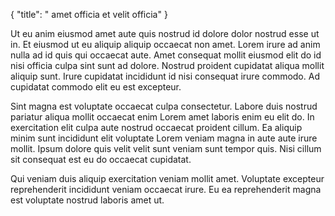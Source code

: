 {
  "title": " amet officia et velit officia"
}

Ut eu anim eiusmod amet aute quis nostrud id dolore dolor nostrud esse ut in. Et eiusmod ut eu aliquip aliquip occaecat non amet. Lorem irure ad anim nulla ad id quis qui occaecat aute. Amet consequat mollit eiusmod elit do id nisi officia culpa sint sunt ad dolore. Nostrud proident cupidatat aliqua mollit aliquip sunt. Irure cupidatat incididunt id nisi consequat irure commodo. Ad cupidatat commodo elit eu est excepteur.

Sint magna est voluptate occaecat culpa consectetur. Labore duis nostrud pariatur aliqua mollit occaecat enim Lorem amet laboris enim eu elit do. In exercitation elit culpa aute nostrud occaecat proident cillum. Ea aliquip minim sunt incididunt elit voluptate Lorem veniam magna in aute aute irure mollit. Ipsum dolore quis velit velit sunt veniam sunt tempor quis. Nisi cillum sit consequat est eu do occaecat cupidatat.

Qui veniam duis aliquip exercitation veniam mollit amet. Voluptate excepteur reprehenderit incididunt veniam occaecat irure. Eu ea reprehenderit magna est voluptate nostrud laboris amet ut.